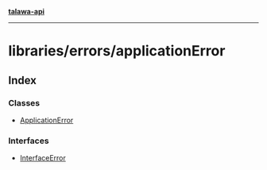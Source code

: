 [**talawa-api**](../../../README.md)

***

# libraries/errors/applicationError

## Index

### Classes

- [ApplicationError](classes/ApplicationError.md)

### Interfaces

- [InterfaceError](interfaces/InterfaceError.md)
